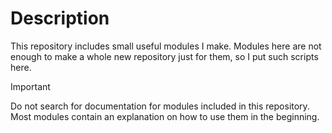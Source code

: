 # Description
This repository includes small useful modules I make. Modules here are not enough to make a whole new repository just for them, so I put such scripts here.


> [!IMPORTANT]
> Do not search for documentation for modules included in this repository.
> Most modules contain an explanation on how to use them in the beginning.
